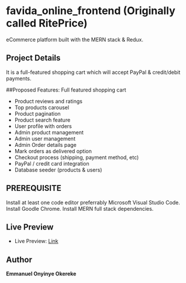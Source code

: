 # favida_online_frontend (Originally called RitePrice)
eCommerce platform built with the MERN stack & Redux.

## Project Details
 It is a full-featured shopping cart which will accept PayPal & credit/debit payments.

 ##Proposed Features:
 Full featured shopping cart
- Product reviews and ratings
- Top products carousel
- Product pagination
- Product search feature
- User profile with orders
- Admin product management
- Admin user management
- Admin Order details page
- Mark orders as delivered option
- Checkout process (shipping, payment method, etc)
- PayPal / credit card integration
- Database seeder (products & users)

## PREREQUISITE
Install at least one code editor preferrably Microsoft Visual Studio Code.
Install Goodle Chrome.
Install MERN full stack dependencies.

## Live Preview
- Live Preview: [Link](https://github.com/emmaonyi2023/favida_online_frontend.git)

## Author
**Emmanuel Onyinye Okereke**
